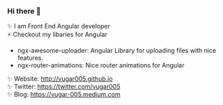 ### Hi there 👋
✨ I am Front End Angular developer  
⚡  Checkout my libaries for Angular  
 * ngx-awesome-uploader: Angular Library for uploading files with nice features.  
 * ngx-router-animations: Nice router animations for Angular  
 
✨ Website: http://vugar005.github.io  
✨ Twitter: https://twitter.com/vugar005  
✨ Blog: https://vugar-005.medium.com  

